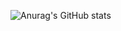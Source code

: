 
![Anurag's GitHub stats](https://github-readme-stats.vercel.app/api?username=minjipi&show_icons=true&theme=ayu-mirage)
